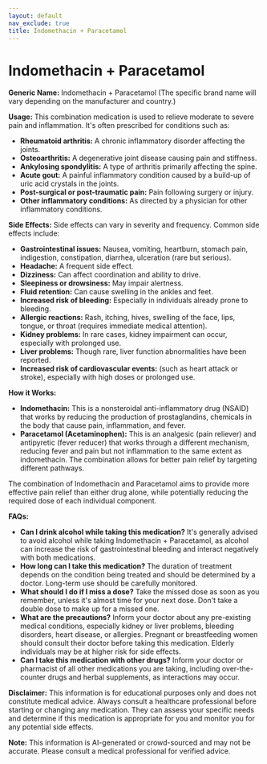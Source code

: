 ```yaml
---
layout: default
nav_exclude: true
title: Indomethacin + Paracetamol
---
```


# Indomethacin + Paracetamol

**Generic Name:** Indomethacin + Paracetamol (The specific brand name will vary depending on the manufacturer and country.)

**Usage:** This combination medication is used to relieve moderate to severe pain and inflammation.  It's often prescribed for conditions such as:

* **Rheumatoid arthritis:** A chronic inflammatory disorder affecting the joints.
* **Osteoarthritis:**  A degenerative joint disease causing pain and stiffness.
* **Ankylosing spondylitis:** A type of arthritis primarily affecting the spine.
* **Acute gout:**  A painful inflammatory condition caused by a build-up of uric acid crystals in the joints.
* **Post-surgical or post-traumatic pain:**  Pain following surgery or injury.
* **Other inflammatory conditions:**  As directed by a physician for other inflammatory conditions.


**Side Effects:**  Side effects can vary in severity and frequency.  Common side effects include:

* **Gastrointestinal issues:**  Nausea, vomiting, heartburn, stomach pain, indigestion, constipation, diarrhea, ulceration (rare but serious).
* **Headache:** A frequent side effect.
* **Dizziness:**  Can affect coordination and ability to drive.
* **Sleepiness or drowsiness:**  May impair alertness.
* **Fluid retention:**  Can cause swelling in the ankles and feet.
* **Increased risk of bleeding:**  Especially in individuals already prone to bleeding.
* **Allergic reactions:**  Rash, itching, hives, swelling of the face, lips, tongue, or throat (requires immediate medical attention).
* **Kidney problems:**  In rare cases, kidney impairment can occur, especially with prolonged use.
* **Liver problems:** Though rare, liver function abnormalities have been reported.
* **Increased risk of cardiovascular events:** (such as heart attack or stroke), especially with high doses or prolonged use.


**How it Works:**

* **Indomethacin:** This is a nonsteroidal anti-inflammatory drug (NSAID) that works by reducing the production of prostaglandins, chemicals in the body that cause pain, inflammation, and fever.
* **Paracetamol (Acetaminophen):**  This is an analgesic (pain reliever) and antipyretic (fever reducer) that works through a different mechanism, reducing fever and pain but not inflammation to the same extent as indomethacin.  The combination allows for better pain relief by targeting different pathways.

The combination of Indomethacin and Paracetamol aims to provide more effective pain relief than either drug alone, while potentially reducing the required dose of each individual component.


**FAQs:**

* **Can I drink alcohol while taking this medication?**  It's generally advised to avoid alcohol while taking Indomethacin + Paracetamol, as alcohol can increase the risk of gastrointestinal bleeding and interact negatively with both medications.
* **How long can I take this medication?** The duration of treatment depends on the condition being treated and should be determined by a doctor.  Long-term use should be carefully monitored.
* **What should I do if I miss a dose?** Take the missed dose as soon as you remember, unless it's almost time for your next dose.  Don't take a double dose to make up for a missed one.
* **What are the precautions?**  Inform your doctor about any pre-existing medical conditions, especially kidney or liver problems, bleeding disorders, heart disease, or allergies.  Pregnant or breastfeeding women should consult their doctor before taking this medication.  Elderly individuals may be at higher risk for side effects.
* **Can I take this medication with other drugs?**  Inform your doctor or pharmacist of all other medications you are taking, including over-the-counter drugs and herbal supplements, as interactions may occur.

**Disclaimer:** This information is for educational purposes only and does not constitute medical advice.  Always consult a healthcare professional before starting or changing any medication.  They can assess your specific needs and determine if this medication is appropriate for you and monitor you for any potential side effects.


**Note:** This information is AI-generated or crowd-sourced and may not be accurate. Please consult a medical professional for verified advice.